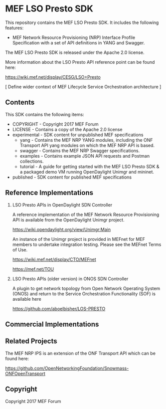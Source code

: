 # MEF LSO Presto SDK

This repository contains the MEF LSO Presto SDK. It includes the following features:

* MEF Network Resource Provisioning (NRP) Interface Profile Specification with a set of API
definitions in YANG and Swagger.

The MEF LSO Presto SDK is released under the Apache 2.0 license.

More information about the LSO Presto API reference point can be found here:

https://wiki.mef.net/display/CESG/LSO+Presto

[ Define wider context of MEF Lifecycle Service Orchestration architecture ]

## Contents

This SDK contains the following items:

* COPYRIGHT - Copyright 2017 MEF Forum
* LICENSE - Contains a copy of the Apache 2.0 license
* experimental - SDK content for unpublished MEF specifications
  * yang - Contains the MEF NRP YANG modules, including the ONF Transport API yang modules on
    which the MEF NRP API is based.
  * swagger - Contains the MEF NRP Swagger specifications.
  * examples - Contains example JSON API requests and Postman collections.
  * tutorial - A guide for getting started with the MEF LSO Presto SDK & a packaged demo VM running OpenDaylight Unimgr and mininet.
* published - SDK content for published MEF specifications

## Reference Implementations

1) LSO Presto APIs in OpenDaylight SDN Controller

   A reference implementation of the MEF Network Resource Provisioning API is available from the OpenDaylight Unimgr project.

   https://wiki.opendaylight.org/view/Unimgr:Main

   An instance of the Unimgr project is provided in MEFnet for MEF members to undertake integration testing. Please see the MEFnet Terms of Use.

   https://wiki.mef.net/display/CTO/MEFnet

   https://mef.net/TOU

2) LSO Presto APIs (older version) in ONOS SDN Controller

   A plugin to get network topology from Open Network Operating System (ONOS) and return to the Service Orchestration Functionality (SOF) is available here

   https://github.com/aboelbisher/LOS-PRESTO


## Commercial Implementations


## Related Projects

The MEF NRP IPS is an extension of the ONF Transport API which can be found here:

https://github.com/OpenNetworkingFoundation/Snowmass-ONFOpenTransport

## Copyright

Copyright 2017 MEF Forum
